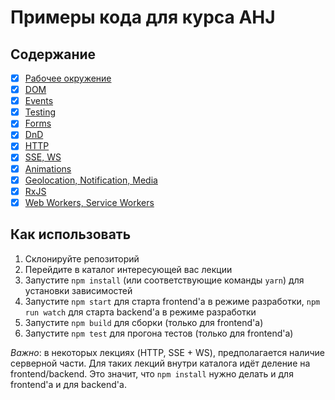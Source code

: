 # Примеры кода для курса AHJ

## Содержание

* [x] [Рабочее окружение](/env)
* [x] [DOM](/dom)
* [x] [Events](/events)
* [x] [Testing](/testing)
* [x] [Forms](/forms)
* [x] [DnD](/dnd)
* [x] [HTTP](/http)
* [x] [SSE, WS](/sse-ws)
* [x] [Animations](/anim)
* [x] [Geolocation, Notification, Media](/geo)
* [x] [RxJS](/rxjs)
* [x] [Web Workers, Service Workers](/workers)

## Как использовать

1. Склонируйте репозиторий
1. Перейдите в каталог интересующей вас лекции
1. Запустите `npm install` (или соответствующие команды `yarn`) для установки зависимостей
1. Запустите `npm start` для старта frontend'а в режиме разработки, `npm run watch` для старта backend'а в режиме разработки
1. Запустите `npm build` для сборки (только для frontend'а)
1. Запустите `npm test` для прогона тестов (только для frontend'а)

*Важно*: в некоторых лекциях (HTTP, SSE + WS), предполагается наличие серверной части. Для таких лекций внутри каталога идёт деление на frontend/backend. Это значит, что `npm install` нужно делать и для frontend'а и для backend'а.

